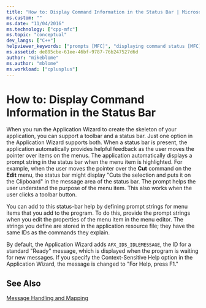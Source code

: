 ```yaml
---
title: "How to: Display Command Information in the Status Bar | Microsoft Docs"
ms.custom: ""
ms.date: "11/04/2016"
ms.technology: ["cpp-mfc"]
ms.topic: "conceptual"
dev_langs: ["C++"]
helpviewer_keywords: ["prompts [MFC]", "displaying command status [MFC]", "status bars [MFC], message area", "status bars [MFC], displaying command information"]
ms.assetid: de895cbe-61ee-46bf-9787-76b247527d6d
author: "mikeblome"
ms.author: "mblome"
ms.workload: ["cplusplus"]
---
```

# How to: Display Command Information in the Status Bar
When you run the Application Wizard to create the skeleton of your application, you can support a toolbar and a status bar. Just one option in the Application Wizard supports both. When a status bar is present, the application automatically provides helpful feedback as the user moves the pointer over items on the menus. The application automatically displays a prompt string in the status bar when the menu item is highlighted. For example, when the user moves the pointer over the **Cut** command on the **Edit** menu, the status bar might display "Cuts the selection and puts it on the Clipboard" in the message area of the status bar. The prompt helps the user understand the purpose of the menu item. This also works when the user clicks a toolbar button.  
  
 You can add to this status-bar help by defining prompt strings for menu items that you add to the program. To do this, provide the prompt strings when you edit the properties of the menu item in the menu editor. The strings you define are stored in the application resource file; they have the same IDs as the commands they explain.  
  
 By default, the Application Wizard adds `AFX_IDS_IDLEMESSAGE`, the ID for a standard "Ready" message, which is displayed when the program is waiting for new messages. If you specify the Context-Sensitive Help option in the Application Wizard, the message is changed to "For Help, press F1."  
  
## See Also  
 [Message Handling and Mapping](../mfc/message-handling-and-mapping.md)


